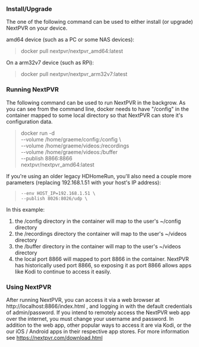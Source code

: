 ### Install/Upgrade
The one of the following command can be used to either install (or upgrade) NextPVR on your device.

amd64 device (such as a PC or some NAS devices):<br/>
> docker pull nextpvr/nextpvr_amd64:latest

On a arm32v7 device (such as RPi):<br/>
> docker pull nextpvr/nextpvr_arm32v7:latest

### Running NextPVR
The following command can be used to run NextPVR in the backgrow. As you can see from the command line, docker needs to have "/config" in the container mapped to some local directory so that NextPVR can store it's configuration data.

> docker run -d \
>     --volume /home/graeme/config:/config \                      
>     --volume /home/graeme/videos:/recordings \
>     --volume /home/graeme/videos:/buffer \
>     --publish 8866:8866 \
>     nextpvr/nextpvr_amd64:latest
<!-- Should we add timezone? -->
If you're using an older legacy HDHomeRun, you'll also need a couple more parameters (replacing 192.168.1.51 with your host's IP address):

>     --env HOST_IP=192.168.1.51 \
>     --publish 8026:8026/udp \

In this example:
1) the /config directory in the container will map to the user's ~/config directory
2) the /recordings directory the container will map to the user's ~/videos directory
3) the /buffer directory in the container will map to the user's ~/videos directory
4) the local port 8866 will mapped to port 8866 in the container. NextPVR has historically used port 8866, so exposing it as port 8866 allows apps like Kodi to continue to access it easily.

### Using NextPVR
After running NextPVR, you can access it via a web browser at http://localhost:8866/index.html , and logging in with the default credentials of admin/password. If you intend to remotely access the NextPVR web app over the internet, you must change your username and password.
In addition to the web app, other popular ways to access it are via Kodi, or the our iOS / Android apps in their respective app stores. For more information see https://nextpvr.com/download.html